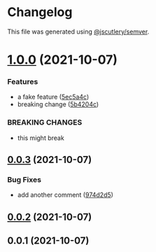 # Changelog

This file was generated using [@jscutlery/semver](https://github.com/jscutlery/semver).

# [1.0.0](https://github.com/nrwl/board-game-hoard/compare/angular-publish-0.0.3...angular-publish-1.0.0) (2021-10-07)


### Features

* a fake feature ([5ec5a4c](https://github.com/nrwl/board-game-hoard/commit/5ec5a4c42e4e2fdb5e29bd8b0046154874b045d2))
* breaking change ([5b4204c](https://github.com/nrwl/board-game-hoard/commit/5b4204c14abd6ffe7cc8b89792371564f7bf9fe0))


### BREAKING CHANGES

* this might break



## [0.0.3](https://github.com/nrwl/board-game-hoard/compare/angular-publish-0.0.2...angular-publish-0.0.3) (2021-10-07)


### Bug Fixes

* add another comment ([974d2d5](https://github.com/nrwl/board-game-hoard/commit/974d2d5f93ffc05d660d75f29c2f5518aa6cfdad))



## [0.0.2](https://github.com/nrwl/board-game-hoard/compare/angular-publish-0.0.1...angular-publish-0.0.2) (2021-10-07)



## 0.0.1 (2021-10-07)
